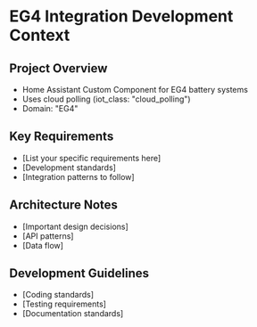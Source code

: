 # EG4 Integration Development Context

## Project Overview
- Home Assistant Custom Component for EG4 battery systems
- Uses cloud polling (iot_class: "cloud_polling")
- Domain: "EG4"

## Key Requirements
- [List your specific requirements here]
- [Development standards]
- [Integration patterns to follow]

## Architecture Notes
- [Important design decisions]
- [API patterns]
- [Data flow]

## Development Guidelines
- [Coding standards]
- [Testing requirements]
- [Documentation standards]